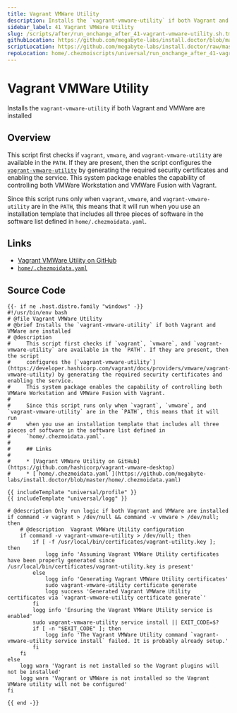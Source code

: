 ```yaml
---
title: Vagrant VMWare Utility
description: Installs the `vagrant-vmware-utility` if both Vagrant and VMWare are installed
sidebar_label: 41 Vagrant VMWare Utility
slug: /scripts/after/run_onchange_after_41-vagrant-vmware-utility.sh.tmpl
githubLocation: https://github.com/megabyte-labs/install.doctor/blob/master/home/.chezmoiscripts/universal/run_onchange_after_41-vagrant-vmware-utility.sh.tmpl
scriptLocation: https://github.com/megabyte-labs/install.doctor/raw/master/home/.chezmoiscripts/universal/run_onchange_after_41-vagrant-vmware-utility.sh.tmpl
repoLocation: home/.chezmoiscripts/universal/run_onchange_after_41-vagrant-vmware-utility.sh.tmpl
---
```

# Vagrant VMWare Utility

Installs the `vagrant-vmware-utility` if both Vagrant and VMWare are installed

## Overview

This script first checks if `vagrant`, `vmware`, and `vagrant-vmware-utility` are available in the `PATH`. If they are present, then the script
configures the [`vagrant-vmware-utility`](https://developer.hashicorp.com/vagrant/docs/providers/vmware/vagrant-vmware-utility) by generating the required security certificates and enabling the service.
This system package enables the capability of controlling both VMWare Workstation and VMWare Fusion with Vagrant.

Since this script runs only when `vagrant`, `vmware`, and `vagrant-vmware-utility` are in the `PATH`, this means that it will run
when you use an installation template that includes all three pieces of software in the software list defined in
`home/.chezmoidata.yaml`.

## Links

* [Vagrant VMWare Utility on GitHub](https://github.com/hashicorp/vagrant-vmware-desktop)
* [`home/.chezmoidata.yaml`](https://github.com/megabyte-labs/install.doctor/blob/master/home/.chezmoidata.yaml)



## Source Code

```
{{- if ne .host.distro.family "windows" -}}
#!/usr/bin/env bash
# @file Vagrant VMWare Utility
# @brief Installs the `vagrant-vmware-utility` if both Vagrant and VMWare are installed
# @description
#     This script first checks if `vagrant`, `vmware`, and `vagrant-vmware-utility` are available in the `PATH`. If they are present, then the script
#     configures the [`vagrant-vmware-utility`](https://developer.hashicorp.com/vagrant/docs/providers/vmware/vagrant-vmware-utility) by generating the required security certificates and enabling the service.
#     This system package enables the capability of controlling both VMWare Workstation and VMWare Fusion with Vagrant.
#
#     Since this script runs only when `vagrant`, `vmware`, and `vagrant-vmware-utility` are in the `PATH`, this means that it will run
#     when you use an installation template that includes all three pieces of software in the software list defined in
#     `home/.chezmoidata.yaml`.
#
#     ## Links
#
#     * [Vagrant VMWare Utility on GitHub](https://github.com/hashicorp/vagrant-vmware-desktop)
#     * [`home/.chezmoidata.yaml`](https://github.com/megabyte-labs/install.doctor/blob/master/home/.chezmoidata.yaml)

{{ includeTemplate "universal/profile" }}
{{ includeTemplate "universal/logg" }}

# @description Only run logic if both Vagrant and VMWare are installed
if command -v vagrant > /dev/null && command -v vmware > /dev/null; then
    # @description  Vagrant VMWare Utility configuration
    if command -v vagrant-vmware-utility > /dev/null; then
        if [ -f /usr/local/bin/certificates/vagrant-utility.key ]; then
            logg info 'Assuming Vagrant VMWare Utility certificates have been properly generated since /usr/local/bin/certificates/vagrant-utility.key is present'
        else
            logg info 'Generating Vagrant VMWare Utility certificates'
            sudo vagrant-vmware-utility certificate generate
            logg success 'Generated Vagrant VMWare Utility certificates via `vagrant-vmware-utility certificate generate`'
        fi
        logg info 'Ensuring the Vagrant VMWare Utility service is enabled'
        sudo vagrant-vmware-utility service install || EXIT_CODE=$?
        if [ -n "$EXIT_CODE" ]; then
            logg info 'The Vagrant VMWare Utility command `vagrant-vmware-utility service install` failed. It is probably already setup.'
        fi
    fi
else
    logg warn 'Vagrant is not installed so the Vagrant plugins will not be installed'
    logg warn 'Vagrant or VMWare is not installed so the Vagrant VMWare utility will not be configured'
fi

{{ end -}}
```
